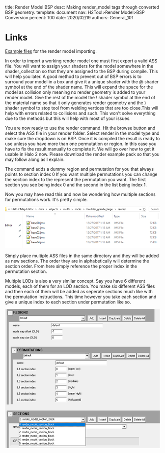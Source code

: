 title:      Render Model BSP
desc:       Making render_model tags through converted BSP geometry.
template:   document
nav:        H2Tool>Render Model>BSP Conversion
percent:    100
date:       2020/02/19
authors:    General_101

# Links
[Example files](http://www.h2maps.net/Sources/H2EK%20Source/Manual/BSPConverter/Example%20Render%20Model.7z) for the render model importing.

In order to import a working render model one must first export a valid ASS file. You will want to assign your shaders for the model somewhere in the shader_collection so that they are assigned to the BSP during compile.
This will help you later. A good method to prevent out of BSP errors is to surround your model in a box and give it a unique shader with the @ shader symbol at the end of the shader name. 
This will expand the space for the model as collision only meaning no render geometry is added to your render model. Give the rest of the model the ! shader symbol at the end of the material name so that it only generates 
render geometry  and the ) shader symbol to stop tool from welding vertices that are too close.This will help with errors related to collisions and such.
This won't solve everything due to the methods but this will help with most of your issues. 

You are now ready to use the render command. Hit the browse button and select the ASS file in your render folder. Select render in the model type and make sure the dropdown is on BSP.
Once it is compiled the result is ready to use unless you have more than one permutation or region. In this case you have to fix the result manually to complete it.
We will go over how to get it usable in Halo 2 now. Please download the render example pack so that you may follow along as I explain.

The command adds a dummy region and permutation for you that always points to section index 0 If you want multiple permutations you can change the section index to the represent the permutation you want. The first section you see being index 0 and the second in the list being index 1.

Now you may have read this and now be wondering how multiple sections for permutations work. It's pretty simple.

![](assets/BSPConversionStep9.png)

Simply place multiple ASS files in the same directory and they will be added as new sections. The order they are in alphabetically will determine the section order. From here simply reference the proper index in the permutation 
section.

Multiple LODs is also a very similar concept. Say you have 6 different models, each of them for an LOD section. You make six different ASS files and then each of them will be added as seperate sections much like with the permutation instructions.
This time however you take each section and give a unique index to each section under permutation like so.

![](assets/BSPConversionStep10.png)
